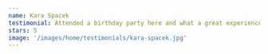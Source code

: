 ```yaml
---
name: Kara Spacek
testimonial: Attended a birthday party here and what a great experience!  Coach Becky was great at guiding the kids through stations and everyone seemed to really enjoy themselves. We are looking forward to coming back soon!
stars: 5
image: '/images/home/testimonials/kara-spacek.jpg'
---
```

